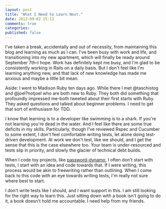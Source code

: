 ```yaml
---
layout: post
title: "What I Need to Learn Next."
date: 2012-09-02 15:13
comments: true
categories: 
published: false
---
```

I've taken a break, accidentally and out of necessity, from maintaining this blog and learning as much as I can. I've been busy with work and life, and transitioning into my new apartment, which will finally be ready around September 7th–I hope. Work has definitely kept me busy, and I'm glad to be consistently working in Rails on a daily basis. But I don't feel like I'm learning anything new, and that lack of new knowledge has made me anxious and maybe a little bit mean. 

Aside: I went to Madison Ruby ten days ago. While there I met @taschistog and @joel?notjoel who are both new to Ruby. They both did something that profoundly impressed me–both tweeted about their first starts with Ruby. They asked questions and talked about beginner problems. I need to get that sort of enthusiasm for TDD.

I know that learning is to a developer like swimming is to a shark. If you're not learning you're dead in the water. And I feel like there are some true deficits in my skills. Particularly, though I've reviewed Rspec and Cucumber to some extent, I don't feel comfortable writing tests, let alone doing test-driven development. At work we don't test, like we should, and I get the sense that this is the case elsewhere too. Your team is under-resourced and tests slip in priority, and slowly the glacier of technical debt builds.

When I code toy projects, like [password-dynamo](), I often don't start with tests, I start with an idea and code towards that. If I were writing, this process would be akin to freewriting rather than outlining. When I come back to this code with an eye towards writing tests, I'm really not sure where best to start.

I don't write tests like I should, and I want support in this. I am still looking for the right way to learn this. Just sitting down with a book isn't going to do it, a book doesn't hold me accountable. I need help from my friends.